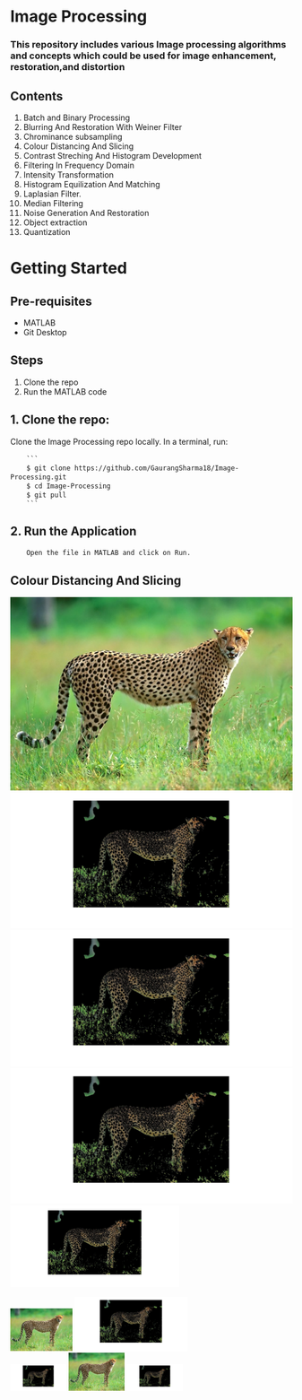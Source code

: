 # Image Processing
### This repository includes various Image processing algorithms and concepts which could be used for image enhancement, restoration,and distortion<br>

## Contents
1. Batch and Binary Processing
2. Blurring And Restoration With Weiner Filter
3. Chrominance subsampling
4. Colour Distancing And Slicing
5. Contrast Streching And Histogram Development
6. Filtering In Frequency Domain
7. Intensity Transformation 
8. Histogram Equilization And Matching
9. Laplasian Filter.
10. Median Filtering
11. Noise Generation And Restoration
12. Object extraction
13. Quantization

# Getting Started

  ## Pre-requisites
  
  * MATLAB
  * Git Desktop

  ## Steps

  1. Clone the repo
  2. Run the MATLAB code

  ## 1. Clone the repo: 
  Clone the Image Processing repo locally. In a terminal, run:   
  
        ```
        $ git clone https://github.com/GaurangSharma18/Image-Processing.git
        $ cd Image-Processing
        $ git pull
        ```
        
  ## 2. Run the Application  
        Open the file in MATLAB and click on Run.

## Colour Distancing And Slicing
![Cheetah Original Image](assets/images/cheetah.jpg) ![Cheetah image colour slicing](assets/images/CheetahColourExtraction.jpg) 
![Cheetah image colour slicing](assets/images/CheetahColourExtraction.jpg) ![Cheetah image colour slicing](assets/images/CheetahColourExtraction.jpg) 
<img src="assets/images/CheetahColourExtraction.jpg" alt="Cheetah" width="60%" height="80%"> 
<div style="width:100%">
    <img src="assets/images/cheetah.jpg" style="display:inline-block;width:22%" alt="Cheetah" ></img>
    <img src="assets/images/CheetahColourExtraction.jpg" style="display:inline-block;width:40%" alt="Cheetah"></img>
</div>

<div float="left">
  <img src="assets/images/CheetahColourExtraction.jpg" width="100" />
  <img src="assets/images/cheetah.jpg" width="100" /> 
  <img src="assets/images/CheetahColourExtraction.jpg" width="100" />
</div>
